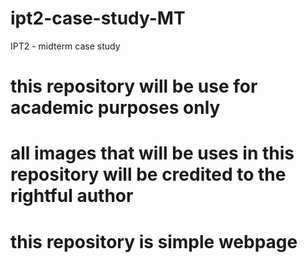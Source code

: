 # ipt2-case-study-MT
IPT2 - midterm case study

# this repository will be use for academic purposes only
# all images that will be uses in this repository will be credited to the rightful author

# this repository is simple webpage
